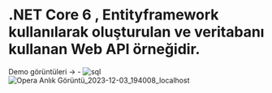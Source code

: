 # .NET Core 6 , Entityframework kullanılarak oluşturulan ve veritabanı kullanan Web API örneğidir.
Demo görüntüleri -> -
![sql](https://github.com/Burakyilmam/WebApiWithEntityFrameworkDb/assets/61635780/f68cdecb-5ffa-4573-b767-a62ce1a2f03a)
![Opera Anlık Görüntü_2023-12-03_194008_localhost](https://github.com/Burakyilmam/WebApiWithEntityFrameworkDb/assets/61635780/f6d1bed1-9e2c-4f78-9046-4ed9cf026857)

